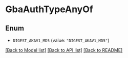 # GbaAuthTypeAnyOf

## Enum


* `DIGEST_AKAV1_MD5` (value: `"DIGEST_AKAV1_MD5"`)


[[Back to Model list]](../README.md#documentation-for-models) [[Back to API list]](../README.md#documentation-for-api-endpoints) [[Back to README]](../README.md)


